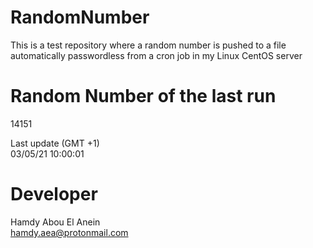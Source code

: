 # RandomNumber    
This is a test repository where a random number is pushed to a file automatically passwordless from a cron job in my Linux CentOS server    
# Random Number of the last run   
14151
      
Last update (GMT +1)    
03/05/21 10:00:01
# Developer    
Hamdy Abou El Anein   
hamdy.aea@protonmail.com
